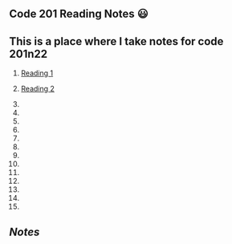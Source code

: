 ## **Code 201 Reading Notes** :smiley:

## This is a place where I take notes for code 201n22

1. [Reading 1](https://markjackson28.github.io/reading-notes/class-01.html)

2. [Reading 2](https://markjackson28.github.io/reading-notes/class-02.html)

3. 

4. 

5. 

6. 

7. 

8. 

9. 

10. 

11. 

12. 

13. 

14. 

15. 


## *Notes*
